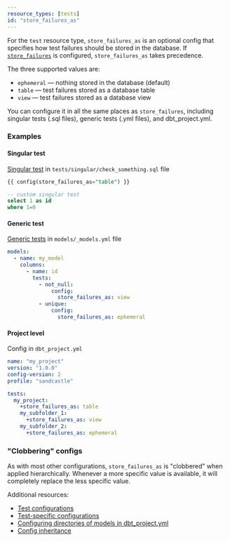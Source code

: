 ```yaml
---
resource_types: [tests]
id: "store_failures_as"
---
```


For the `test` resource type, `store_failures_as` is an optional config that specifies how test failures should be stored in the database. If [`store_failures`](/reference/resource-configs/store_failures) is configured, `store_failures_as` takes precedence. 

The three supported values are:

- `ephemeral` &mdash; nothing stored in the database (default)
- `table` &mdash; test failures stored as a database table
- `view` &mdash; test failures stored as a database view

You can configure it in all the same places as `store_failures`, including singular tests (.sql files), generic tests (.yml files), and dbt_project.yml.

### Examples

#### Singular test

[Singular test](https://docs.getdbt.com/docs/build/tests#singular-tests) in `tests/singular/check_something.sql` file

```sql
{{ config(store_failures_as="table") }}

-- custom singular test
select 1 as id
where 1=0
```

#### Generic test

[Generic tests](https://docs.getdbt.com/docs/build/tests#generic-tests) in `models/_models.yml` file

```yaml
models:
  - name: my_model
    columns:
      - name: id
        tests:
          - not_null:
              config:
                store_failures_as: view
          - unique:
              config:
                store_failures_as: ephemeral
```

#### Project level

Config in `dbt_project.yml`

```yaml
name: "my_project"
version: "1.0.0"
config-version: 2
profile: "sandcastle"

tests:
  my_project:
    +store_failures_as: table
    my_subfolder_1:
      +store_failures_as: view
    my_subfolder_2:
      +store_failures_as: ephemeral
```

### "Clobbering" configs

As with most other configurations, `store_failures_as` is "clobbered" when applied hierarchically. Whenever a more specific value is available, it will completely replace the less specific value.

Additional resources: 

- [Test configurations](/reference/test-configs#related-documentation)
- [Test-specific configurations](/reference/test-configs#test-specific-configurations)
- [Configuring directories of models in dbt_project.yml](/reference/model-configs#configuring-directories-of-models-in-dbt_projectyml)
- [Config inheritance](/reference/configs-and-properties#config-inheritance)